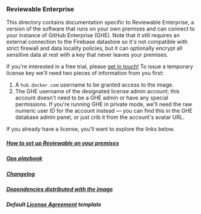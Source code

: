 ### Reviewable Enterprise

This directory contains documentation specific to Reviewable Enterprise, a version of the software that runs on your own premises and can connect to your instance of GitHub Enterprise (GHE).  Note that it still requires an external connection to the Firebase datastore so it's not compatible with strict firewall and data locality policies, but it can optionally encrypt all sensitive data at rest with a key that never leaves your premises.

If you're interested in a free trial, please [get in touch!](mailto:support@reviewable.io?subject=Enterprise%20edition)  To issue a temporary license key we'll need two pieces of information from you first:
1. A `hub.docker.com` username to be granted access to the image.
2. The GHE username of the designated license admin account; this account doesn't need to be a GHE admin or have any special permissions.  If you're running GHE in private mode, we'll need the raw numeric user ID for the account instead &mdash; you can find this in the GHE database admin panel, or just crib it from the account's avatar URL.

If you already have a license, you'll want to explore the links below.

##### [How to set up Reviewable on your premises](https://github.com/Reviewable/Reviewable/blob/master/enterprise/config.md)

##### [Ops playbook](https://github.com/Reviewable/Reviewable/blob/master/enterprise/operations.md)

##### [Changelog](https://github.com/Reviewable/Reviewable/blob/master/enterprise/changelog.md)

##### [Dependencies distributed with the image](https://github.com/Reviewable/Reviewable/blob/master/enterprise/dependencies.md)

##### Default [License Agreement](https://github.com/Reviewable/Reviewable/raw/master/enterprise/Reviewable%20MLA%20Template.pdf) template
